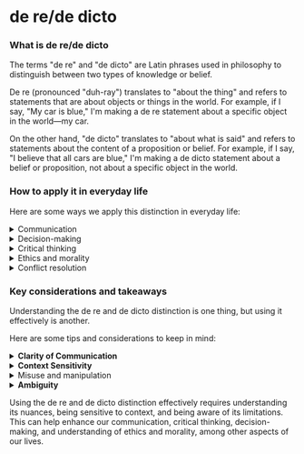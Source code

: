 # de re/de dicto

### What is de re/de dicto

The terms "de re" and "de dicto" are Latin phrases used in philosophy to distinguish between two types of knowledge or belief.

De re (pronounced "duh-ray") translates to "about the thing" and refers to statements that are about objects or things in the world. For example, if I say, "My car is blue," I'm making a de re statement about a specific object in the world—my car.

On the other hand, "de dicto" translates to "about what is said" and refers to statements about the content of a proposition or belief. For example, if I say, "I believe that all cars are blue," I'm making a de dicto statement about a belief or proposition, not about a specific object in the world.

### How to apply it in everyday life

Here are some ways we apply this distinction in everyday life:

<details>

<summary>Communication</summary>

When we communicate, we often switch between de re and de dicto statements without even realizing it. Understanding the difference can help us be more precise in our language. For example, if someone says, "I believe in love," are they making a de re statement about a specific instance of love they've experienced (e.g., their love for their partner), or a de dicto statement about the concept of love in general?&#x20;

Now consider another instance where you're discussing a movie with a friend who hasn't seen it yet. You might say, "The lead actor was great!" This is a de re comment: you're talking about a specific person, the lead actor. But if you say, "The actor who plays James Bond is always great," you're making a de dicto comment: you're speaking about the proposition of the actor playing James Bond.

Clarifying such notions can lead to more effective communication.

</details>

<details>

<summary>Decision-making</summary>

When we make decisions, we often have to weigh specific, concrete factors (de re) against more abstract principles or beliefs (de dicto). For example, you might believe in the importance of environmental sustainability (de dicto), but when deciding whether to buy a new car, you have to consider specific factors like cost, convenience, and the car's fuel efficiency (de re).\
\
Consider another example. Suppose you're deciding whether to buy a certain brand of cereal. If you think, "I want to buy this because it's healthy," you're making a de dicto decision, based on the proposition that the cereal is healthy. However, if you think, "I want to buy this because I liked the last cereal from this brand," you're making a de re decision, based on your experience with a specific object - the previous cereal brand.

</details>

<details>

<summary>Critical thinking</summary>

Understanding the de re/de dicto distinction can help us analyze arguments more effectively by distinguishing between claims about specific things and claims about general principles or beliefs.&#x20;

If someone claims, "Drinking coffee is unhealthy," we should consider whether this is a de re or de dicto claim. Is the person making a general statement about all coffee (de dicto), or are they referring to a specific type or quantity of coffee (de re)? Recognizing this distinction can help us question and understand claims more effectively.

</details>

<details>

<summary>Ethics and morality</summary>

When thinking about what's right or wrong, we often switch between de re and de dicto considerations. For instance, if someone argues "stealing is wrong" (a de dicto claim about a general principle), we might challenge this with a de re consideration: "What about stealing to feed a starving child?" Here, we're referring to a specific instance of stealing, not the general proposition.

</details>

<details>

<summary>Conflict resolution</summary>

Understanding these distinctions can aid in resolving misunderstandings. For example, when two people argue over a statement like "John is a good person," they might be talking past each other if one is making a de re claim (referring to specific actions or traits of John) while the other is making a de dicto claim (referring to the general notion of what constitutes a good person).

</details>

### Key considerations and takeaways

Understanding the de re and de dicto distinction is one thing, but using it effectively is another.&#x20;

Here are some tips and considerations to keep in mind:

<details>

<summary><strong>Clarity of Communication</strong></summary>

It's important to be aware of when you're using de re or de dicto modes of speech, especially in complex or nuanced conversations. Misunderstandings can easily arise if one person is speaking de re and the other de dicto. Therefore, clarity in communication is paramount. This may involve **explicitly stating whether you're discussing a general proposition or a specific instance.**

</details>

<details>

<summary><strong>Context Sensitivity</strong></summary>

The distinction between de re and de dicto can sometimes be a matter of interpretation and can depend heavily on the context. For instance, if someone says, "The president is a good leader," this could be taken as a de re claim about the current president, or a de dicto claim about the role of president in general. Be mindful of context when interpreting and making these kinds of statements.

</details>

<details>

<summary>Misuse and manipulation</summary>

The de re/de dicto distinction can be misused in arguments or discussions. For example, someone might use a de dicto claim (e.g., "Politicians from the X Party are dishonest") to justify a de re judgment about a specific politician. It's important to be aware of this potential for manipulation and to call it out when you see it.

</details>

<details>

<summary><strong>Ambiguity</strong></summary>

The de re/de dicto distinction is not always clear-cut. Some statements can be interpreted as either de re or de dicto. For instance, if someone says "I love New York," this could be a de re claim about their feelings towards the specific city, or a de dicto claim about their feelings towards cities like New York. Furthermore, this distinction doesn't cover all aspects of belief and language. There are many other factors at play, such as the speaker's intentions, the listener's interpretations, cultural contexts, and more.

</details>

Using the de re and de dicto distinction effectively requires understanding its nuances, being sensitive to context, and being aware of its limitations. This can help enhance our communication, critical thinking, decision-making, and understanding of ethics and morality, among other aspects of our lives.
